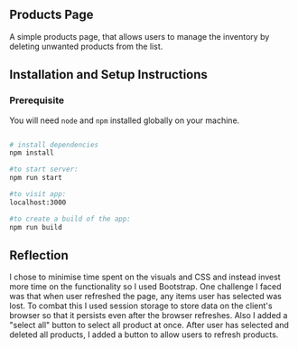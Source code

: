 ## Products Page

A simple products page, that allows users to manage the inventory by deleting unwanted products from the list. 


## Installation and Setup Instructions

### Prerequisite

You will need `node` and `npm` installed globally on your machine.

```bash

# install dependencies
npm install

#to start server:
npm run start

#to visit app:
localhost:3000

#to create a build of the app:
npm run build
```

## Reflection

I chose to minimise time spent on the visuals and CSS and instead invest more time on the functionality so I used Bootstrap.
One challenge I faced was that when user refreshed the page, any items user has selected was lost. 
To combat this I used session storage to store data on the client's browser so that it persists even after the browser refreshes.
Also I added a "select all" button to select all product at once. After user has selected and deleted all products, I added a button to allow users to refresh products.